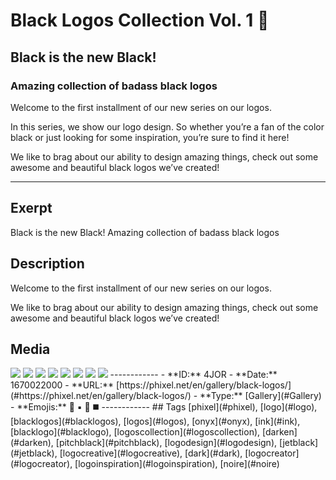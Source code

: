 # Black Logos Collection Vol. 1 🖤
## Black is the new Black!
### Amazing collection of badass black logos
Welcome to the first installment of our new series on our logos.

In this series, we show our logo design. So whether you’re a fan of the color black or just looking for some inspiration, you’re sure to find it here!

We like to brag about our ability to design amazing things, check out some awesome and beautiful black logos we’ve created!

------------
## Exerpt
Black is the new Black!
Amazing collection of badass black logos
## Description
Welcome to the first installment of our new series on our logos.

We like to brag about our ability to design amazing things, check out some awesome and beautiful black logos we’ve created!
## Media
<img src="media/black-logo-001.jpg">
<img src="media/black-logo-003.jpg">
<img src="media/black-logo-004.jpg">
<img src="media/black-logo-005.jpg">
<img src="media/black-logo-006.jpg">
<img src="media/black-logo-007.jpg">
<img src="media/black-logo-008.jpg">
<img src="media/black-logo-009.jpg">
------------
- **ID:** 4JOR
- **Date:** 1670022000
- **URL:** [https://phixel.net/en/gallery/black-logos/](#https://phixel.net/en/gallery/black-logos/)
- **Type:** [Gallery](#Gallery)
- **Emojis:** 🖤 ▪️ 🦳 ◼️
------------
## Tags
[phixel](#phixel), [logo](#logo), [blacklogos](#blacklogos), [logos](#logos), [onyx](#onyx), [ink](#ink), [blacklogo](#blacklogo), [logoscollection](#logoscollection), [darken](#darken), [pitchblack](#pitchblack), [logodesign](#logodesign), [jetblack](#jetblack), [logocreative](#logocreative), [dark](#dark), [logocreator](#logocreator), [logoinspiration](#logoinspiration), [noire](#noire)